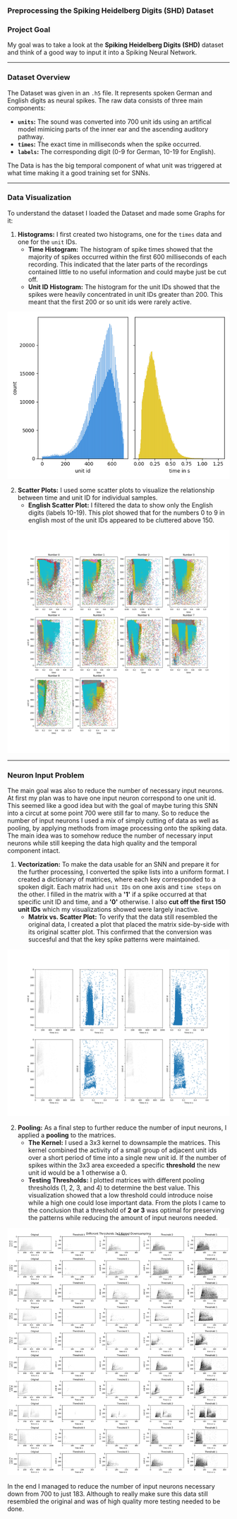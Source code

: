 ### Preprocessing the Spiking Heidelberg Digits (SHD) Dataset

### Project Goal

My goal was to take a look at the **Spiking Heidelberg Digits (SHD)** dataset and think of a good way to input it into a Spiking Neural Network.

***

### Dataset Overview

The Dataset was given in an `.h5` file. It represents spoken German and English digits as neural spikes. The raw data consists of three main components:
-   **`units`:** The sound was converted into 700 unit ids using an artifical model mimicing parts of the inner ear and the ascending auditory pathway.
-   **`times`:** The exact time in milliseconds when the spike occurred.
-   **`labels`:** The corresponding digit (0-9 for German, 10-19 for English).

The Data is has the big temporal component of what unit was triggered at what time making it a good training set for SNNs.

***

### Data Visualization

To understand the dataset I loaded the Dataset and made some Graphs for it:

1.  **Histograms:** I first created two histograms, one for the `times` data and one for the `unit` IDs.
    * **Time Histogram:** The histogram of spike times showed that the majority of spikes occurred within the first 600 milliseconds of each recording. This indicated that the later parts of the recordings contained little to no useful information and could maybe just be cut off.
    * **Unit ID Histogram:** The histogram for the unit IDs showed that the spikes were heavily concentrated in unit IDs greater than 200. This meant that the first 200 or so unit ids were rarely active. 

<p align="center">
  <img src="img/seaborn_hist.png" alt="Histogram unit_id/time">
</p>

2.  **Scatter Plots:** I used some scatter plots to visualize the relationship between time and unit ID for individual samples.
    * **English Scatter Plot:** I filtered the data to show only the English digits (labels 10-19). This plot showed that for the numbers 0 to 9 in english most of the unit IDs appeared to be cluttered above 150.
<p align="center">
  <img src="img/numbers_english.png" alt="English numbers scatter plot">
</p>

***

### Neuron Input Problem

The main goal was also to reduce the number of necessary input neurons. At first my plan was to have one input neuron correspond to one unit id. This seemed like a good idea but with the goal of maybe turing this SNN into a circut at some point 700 were still far to many. So to reduce the number of input neurons I used a mix of simply cutting of data as well as pooling, by applying methods from image processing onto the spiking data. The main idea was to somehow reduce the number of necessary input neurons while still keeping the data high quality and the temporal component intact. 

1.  **Vectorization:** To make the data usable for an SNN and prepare it for the further processing, I converted the spike lists into a uniform format. I created a dictionary of matrices, where each key corresponded to a spoken digit. Each matrix had `unit IDs` on one axis and `time steps` on the other. I filled in the matrix with a **'1'** if a spike occurred at that specific unit ID and time, and a **'0'** otherwise. I also **cut off the first 150 unit IDs** which my visualizations showed were largely inactive.
    * **Matrix vs. Scatter Plot:** To verify that the data still resembled the original data, I created a plot that placed the matrix side-by-side with its original scatter plot. This confirmed that the conversion was succesful and that the key spike patterns were maintained.

<p align="center">
  <img src="img/compare_matrix_to_scatter_plot.png" alt="compare matrix to scatter plot">
</p>

2.  **Pooling:** As a final step to further reduce the number of input neurons, I applied a **pooling** to the matrices.
    * **The Kernel:** I used a 3x3 kernel to downsample the matrices. This kernel combined the activity of a small group of adjacent unit ids over a short period of time into a single new unit id. If the number of spikes within the 3x3 area exceeded a specific **threshold** the new unit id would be a 1 otherwise a 0.
    * **Testing Thresholds:** I plotted matrices with different pooling thresholds (1, 2, 3, and 4) to determine the best value. This visualization showed that a low threshold could introduce noise while a high one could lose important data. From the plots I came to the conclusion that a threshold of **2 or 3** was optimal for preserving the patterns while reducing the amount of input neurons needed.

<p align="center">
  <img src="img/plot_pooling_threshold.png" alt="compare different pooling thresholds">
</p>

In the end I managed to reduce the number of input neurons necessary down from 700 to just 183. Although to really make sure this data still resembled the original and was of high quality more testing needed to be done.
